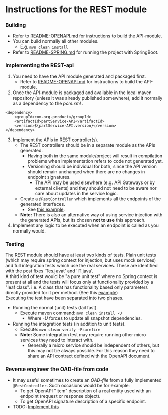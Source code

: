 # Instructions for the REST module

### Building
- Refer to [README-OPENAPI.md](../partService-API/README-OPENAPI.md) for instructions to build the API-module.
- You can build normally all other modules.
    * E.g. `mvn clean install`
 - Refer to [README-SPRING.md](README-SPRING.md) for running the project with SpringBoot.

### Implementing the REST-api
1. You need to have the API module generated and packaged first.
    - Refer to [README-OPENAPI.md](../partService-API/README-OPENAPI.md) for instructions to build the API-module.
2. Once the API-module is packaged and available in the local maven repository (unless it was already published somewhere), add it normally as a dependency to the  _pom.xml_ .

```
<dependency>
    <groupId>com.org.product</groupId>
	<artifactId>partService-API</artifactId>
    <version>${partService-API.version}</version>
</dependency>
```
3. Implement the APIs in REST controller(s).
    - The REST controllers should be in a separate module as the APIs generated.
       * Having both in the same module/project will result in compilation problems when implementation refers to code not generated yet.
       * Versioning should be individual for both, since the API version should remain unchanged when there are no changes in endpoint signatures.
         - The API may be used elsewhere (e.g. API Gateways or by external clients) and they should not need to be aware nor care about updates in the service logic.
    - Create a `@RestController` which implements all the endpoints of the generated interfaces.
       * See [this example](src/main/java/com/org/product/rest/PartServiceController.java).
    - **Note:** There is also an alternative way of using service injection with the generated APIs, but its chosen **not to use** this approach.
4. Implement any logic to be executed when an endpoint is called as you normally would.

### Testing
The REST module should have at least two kinds of tests. Plain unit tests (which may require spring context for injection, but uses mock services) and full integration tests which use the real services. These are identified with the post fixes 'Tes.javat' and 'IT.java'.<br/>
A third kind of test would be "a pure unit test" where no Spring context is present at all and the tests will focus only at functionality provided by a "leaf class". i.e. A class that has functionality based only parameters directly provided for it per method. (See this [example](src/test/java/com/org/product/service/ProductBuildingServicePureTest.java))<br/>
Executing the test have been separated into two phases.
- Running the normal (unit) tests (fail fast).
    * Execute maven command: `mvn clean install -U`
      - Where  _-U_  forces to update all snapshot dependencies.
- Running the integration tests (in addition to unit tests).
    * Execute: `mvn clean verify -Psurefire`
    * **Note:** Some integration test may require running other micro services they need to interact with.
      - Generally a micro service should be independent of others, but this may not be always possible. For this reason they need to share an API contract defined with the OpenAPI document.

### Reverse engineer the OAD-file from code
- It may useful sometimes to create an  _OAD-file_  from a fully implemented `@RestController`. Such occasions would be for example:
    * To get OpenAPI "item" description of a real entity used with an endpoint (request or response object).
    * To get OpenAPI signature description of a specific endpoint.
- TODO: [Implement this](https://medium.com/@georgeberar/springboot-generate-openapi-document-during-test-phase-a3a793a50dfe)
